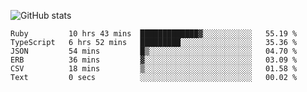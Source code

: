 ![GitHub stats](https://github-readme-stats.vercel.app/api?username=ksk001100&show_icons=true&theme=tokyonight)

<!--START_SECTION:waka-->

```text
Ruby         10 hrs 43 mins  █████████████▓░░░░░░░░░░░   55.19 %
TypeScript   6 hrs 52 mins   █████████░░░░░░░░░░░░░░░░   35.36 %
JSON         54 mins         █▒░░░░░░░░░░░░░░░░░░░░░░░   04.70 %
ERB          36 mins         ▓░░░░░░░░░░░░░░░░░░░░░░░░   03.09 %
CSV          18 mins         ▒░░░░░░░░░░░░░░░░░░░░░░░░   01.58 %
Text         0 secs          ░░░░░░░░░░░░░░░░░░░░░░░░░   00.02 %
```

<!--END_SECTION:waka-->
